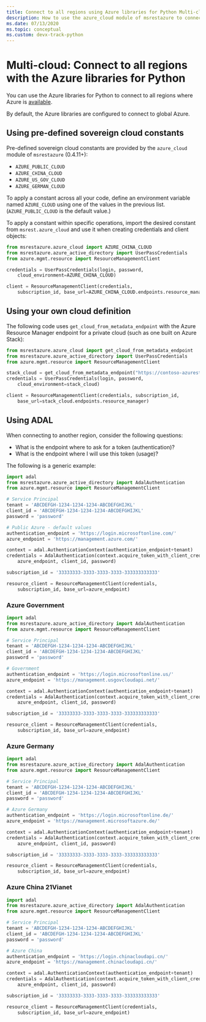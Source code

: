 ```yaml
---
title: Connect to all regions using Azure libraries for Python Multi-cloud 
description: How to use the azure_cloud module of msrestazure to connect to Azure in different sovereign regions
ms.date: 07/13/2020
ms.topic: conceptual
ms.custom: devx-track-python
---
```


# Multi-cloud: Connect to all regions with the Azure libraries for Python

You can use the Azure libraries for Python to connect to all regions where Azure is [available](https://azure.microsoft.com/regions/services).

By default, the Azure libraries are configured to connect to global Azure.

## Using pre-defined sovereign cloud constants

Pre-defined sovereign cloud constants are provided by the `azure_cloud` module of `msrestazure` (0.4.11+):

- `AZURE_PUBLIC_CLOUD`
- `AZURE_CHINA_CLOUD`
- `AZURE_US_GOV_CLOUD`
- `AZURE_GERMAN_CLOUD`

To apply a constant across all your code, define an environment variable named `AZURE_CLOUD` using one of the values in the previous list. (`AZURE_PUBLIC_CLOUD` is the default value.)

To apply a constant within specific operations, import the desired constant from `msrest.azure_cloud` and use it when creating credentials and client objects:

```python
from msrestazure.azure_cloud import AZURE_CHINA_CLOUD
from msrestazure.azure_active_directory import UserPassCredentials
from azure.mgmt.resource import ResourceManagementClient

credentials = UserPassCredentials(login, password,
    cloud_environment=AZURE_CHINA_CLOUD)

client = ResourceManagementClient(credentials,
    subscription_id, base_url=AZURE_CHINA_CLOUD.endpoints.resource_manager)
```
  
## Using your own cloud definition

The following code uses `get_cloud_from_metadata_endpoint` with the Azure Resource Manager endpoint for a private cloud (such as one built on Azure Stack):

```python
from msrestazure.azure_cloud import get_cloud_from_metadata_endpoint
from msrestazure.azure_active_directory import UserPassCredentials
from azure.mgmt.resource import ResourceManagementClient

stack_cloud = get_cloud_from_metadata_endpoint("https://contoso-azurestack-arm-endpoint.com")
credentials = UserPassCredentials(login, password,
    cloud_environment=stack_cloud)

client = ResourceManagementClient(credentials, subscription_id,
    base_url=stack_cloud.endpoints.resource_manager)
```

## Using ADAL

When connecting to another region, consider the following questions:

- What is the endpoint where to ask for a token (authentication)?
- What is the endpoint where I will use this token (usage)?

The following is a generic example:

```python
import adal
from msrestazure.azure_active_directory import AdalAuthentication
from azure.mgmt.resource import ResourceManagementClient

# Service Principal
tenant = 'ABCDEFGH-1234-1234-1234-ABCDEFGHIJKL'
client_id = 'ABCDEFGH-1234-1234-1234-ABCDEFGHIJKL'
password = 'password'

# Public Azure - default values
authentication_endpoint = 'https://login.microsoftonline.com/'
azure_endpoint = 'https://management.azure.com/'

context = adal.AuthenticationContext(authentication_endpoint+tenant)
credentials = AdalAuthentication(context.acquire_token_with_client_credentials,
    azure_endpoint, client_id, password)

subscription_id = '33333333-3333-3333-3333-333333333333'

resource_client = ResourceManagementClient(credentials,
    subscription_id, base_url=azure_endpoint)
```

### Azure Government

```python
import adal
from msrestazure.azure_active_directory import AdalAuthentication
from azure.mgmt.resource import ResourceManagementClient

# Service Principal
tenant = 'ABCDEFGH-1234-1234-1234-ABCDEFGHIJKL'
client_id = 'ABCDEFGH-1234-1234-1234-ABCDEFGHIJKL'
password = 'password'

# Government
authentication_endpoint = 'https://login.microsoftonline.us/'
azure_endpoint = 'https://management.usgovcloudapi.net/'

context = adal.AuthenticationContext(authentication_endpoint+tenant)
credentials = AdalAuthentication(context.acquire_token_with_client_credentials,
    azure_endpoint, client_id, password)

subscription_id = '33333333-3333-3333-3333-333333333333'

resource_client = ResourceManagementClient(credentials,
    subscription_id, base_url=azure_endpoint)
```

### Azure Germany

```python
import adal
from msrestazure.azure_active_directory import AdalAuthentication
from azure.mgmt.resource import ResourceManagementClient

# Service Principal
tenant = 'ABCDEFGH-1234-1234-1234-ABCDEFGHIJKL'
client_id = 'ABCDEFGH-1234-1234-1234-ABCDEFGHIJKL'
password = 'password'

# Azure Germany
authentication_endpoint = 'https://login.microsoftonline.de/'
azure_endpoint = 'https://management.microsoftazure.de/'

context = adal.AuthenticationContext(authentication_endpoint+tenant)
credentials = AdalAuthentication(context.acquire_token_with_client_credentials,
    azure_endpoint, client_id, password)

subscription_id = '33333333-3333-3333-3333-333333333333'

resource_client = ResourceManagementClient(credentials,
    subscription_id, base_url=azure_endpoint)
```

### Azure China 21Vianet

```python
import adal
from msrestazure.azure_active_directory import AdalAuthentication
from azure.mgmt.resource import ResourceManagementClient

# Service Principal
tenant = 'ABCDEFGH-1234-1234-1234-ABCDEFGHIJKL'
client_id = 'ABCDEFGH-1234-1234-1234-ABCDEFGHIJKL'
password = 'password'

# Azure China
authentication_endpoint = 'https://login.chinacloudapi.cn/'
azure_endpoint = 'https://management.chinacloudapi.cn/'

context = adal.AuthenticationContext(authentication_endpoint+tenant)
credentials = AdalAuthentication(context.acquire_token_with_client_credentials,
    azure_endpoint, client_id, password)

subscription_id = '33333333-3333-3333-3333-333333333333'

resource_client = ResourceManagementClient(credentials,
    subscription_id, base_url=azure_endpoint)
```

